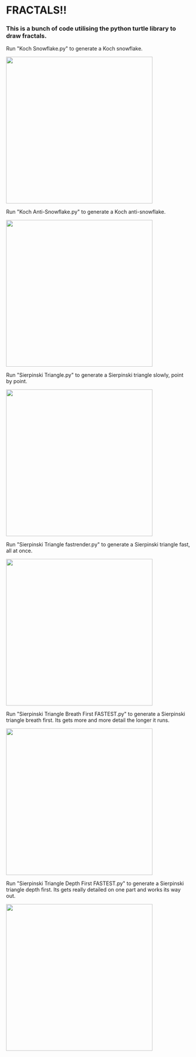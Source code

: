 # FRACTALS!!

### This is a bunch of code utilising the python turtle library to draw fractals.

Run "Koch Snowflake.py" to generate a Koch snowflake.

<img src="https://user-images.githubusercontent.com/55935207/156491830-e921c2d5-0c9e-4530-ac95-b9fda222198c.gif" width="400" height="400" />

Run "Koch Anti-Snowflake.py" to generate a Koch anti-snowflake.

<img src="https://user-images.githubusercontent.com/55935207/156491772-d5903f5b-8b63-48af-a457-cde6ede6259e.gif" width="400" height="400" />

Run "Sierpinski Triangle.py" to generate a Sierpinski triangle slowly, point by point.

<img src="https://user-images.githubusercontent.com/55935207/156491719-7fedf74a-e72a-4de9-b81e-7b88421ca64a.gif" width="400" height="400" />

Run "Sierpinski Triangle fastrender.py" to generate a Sierpinski triangle fast, all at once.

<img src="https://user-images.githubusercontent.com/55935207/156492202-5fd18e67-e245-4f11-ba47-967f5ce73406.png" width="400" height="400" />

Run "Sierpinski Triangle Breath First FASTEST.py" to generate a Sierpinski triangle breath first. Its gets more and more detail the longer it runs.

<img src="https://user-images.githubusercontent.com/55935207/156935021-527fe4d6-eb41-421b-a8e2-8305f1a872c2.gif" width="400" height="400" />

Run "Sierpinski Triangle Depth First FASTEST.py" to generate a Sierpinski triangle depth first. Its gets really detailed on one part and works its way out. 

<img src="https://user-images.githubusercontent.com/55935207/156935420-9652881c-b48c-4826-a852-9a61fb15f99c.gif" width="400" height="400" />
